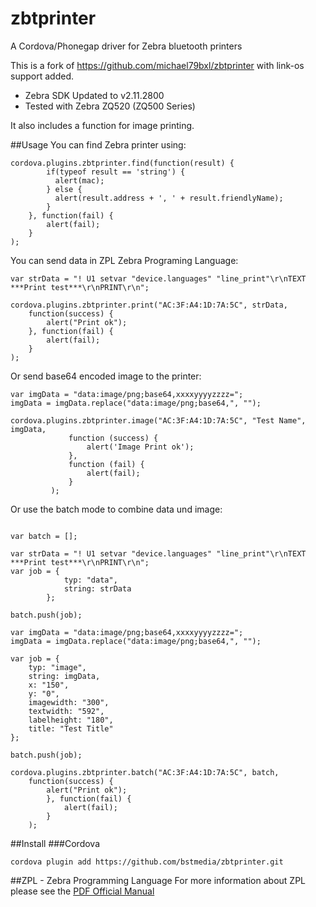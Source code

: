 # zbtprinter
A Cordova/Phonegap driver for Zebra bluetooth printers

This is a fork of https://github.com/michael79bxl/zbtprinter with link-os support added.

- Zebra SDK Updated to v2.11.2800
- Tested with Zebra ZQ520 (ZQ500 Series)

It also includes a function for image printing.


##Usage
You can find Zebra printer using:

```
cordova.plugins.zbtprinter.find(function(result) { 
        if(typeof result == 'string') {
          alert(mac); 
        } else {
          alert(result.address + ', ' + result.friendlyName);
        }
    }, function(fail) { 
        alert(fail); 
    }
);
```

You can send data in ZPL Zebra Programing Language:

```
var strData = "! U1 setvar "device.languages" "line_print"\r\nTEXT ***Print test***\r\nPRINT\r\n";

cordova.plugins.zbtprinter.print("AC:3F:A4:1D:7A:5C", strData,
    function(success) { 
        alert("Print ok"); 
    }, function(fail) { 
        alert(fail); 
    }
);
```

Or send base64 encoded image to the printer:

```
var imgData = "data:image/png;base64,xxxxyyyyzzzz=";
imgData = imgData.replace("data:image/png;base64,", "");

cordova.plugins.zbtprinter.image("AC:3F:A4:1D:7A:5C", "Test Name", imgData,
             function (success) {
                 alert('Image Print ok');
             },
             function (fail) {
                 alert(fail);
             }
         );
```

Or use the batch mode to combine data und image:

```

var batch = [];
 
var strData = "! U1 setvar "device.languages" "line_print"\r\nTEXT ***Print test***\r\nPRINT\r\n";
var job = {
            typ: "data",
            string: strData
        };

batch.push(job);
		
var imgData = "data:image/png;base64,xxxxyyyyzzzz=";
imgData = imgData.replace("data:image/png;base64,", "");

var job = {
	typ: "image",
	string: imgData,
	x: "150",
	y: "0",
	imagewidth: "300",
    textwidth: "592",
    labelheight: "180",
	title: "Test Title"
};

batch.push(job);
		
cordova.plugins.zbtprinter.batch("AC:3F:A4:1D:7A:5C", batch,
    function(success) { 
        alert("Print ok"); 
		}, function(fail) { 
			alert(fail); 
		}
	);
```

##Install
###Cordova

```
cordova plugin add https://github.com/bstmedia/zbtprinter.git
```


##ZPL - Zebra Programming Language
For more information about ZPL please see the  [PDF Official Manual](https://support.zebra.com/cpws/docs/zpl/zpl_manual.pdf)

